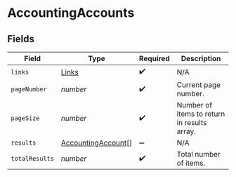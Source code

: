 # AccountingAccounts


## Fields

| Field                                                           | Type                                                            | Required                                                        | Description                                                     |
| --------------------------------------------------------------- | --------------------------------------------------------------- | --------------------------------------------------------------- | --------------------------------------------------------------- |
| `links`                                                         | [Links](../../models/shared/links.md)                           | :heavy_check_mark:                                              | N/A                                                             |
| `pageNumber`                                                    | *number*                                                        | :heavy_check_mark:                                              | Current page number.                                            |
| `pageSize`                                                      | *number*                                                        | :heavy_check_mark:                                              | Number of items to return in results array.                     |
| `results`                                                       | [AccountingAccount](../../models/shared/accountingaccount.md)[] | :heavy_minus_sign:                                              | N/A                                                             |
| `totalResults`                                                  | *number*                                                        | :heavy_check_mark:                                              | Total number of items.                                          |